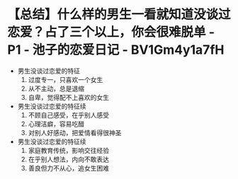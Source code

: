 # 【总结】什么样的男生一看就知道没谈过恋爱？占了三个以上，你会很难脱单 - P1 - 池子的恋爱日记 - BV1Gm4y1a7fH

-   男生没谈过恋爱的特征
    1.  过度专一，只喜欢一个女生
    2.  从不主动，总是退缩
    3.  自卑，觉得配不上喜欢的女生
-   男生没谈过恋爱的特征续
    1.  不顾自己感受，在乎别人感受
    2.  心理洁癖，容易吃醋
    3.  对别人好感动，把爱情看得很神圣
-   男生没谈过恋爱的特征续
    1.  家庭教育传统，影响交往经验
    2.  在乎别人想法，内向不敢表达
    3.  善良但力不从心，追女生困难